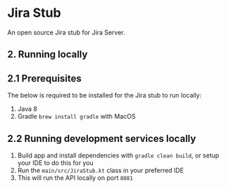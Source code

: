 # Jira Stub

An open source Jira stub for Jira Server.

## 2. Running locally

## 2.1 Prerequisites

The below is required to be installed for the Jira stub to run locally:

1. Java 8
2. Gradle `brew install gradle` with MacOS

## 2.2 Running development services locally

1. Build app and install dependencies with `gradle clean build`, or setup your IDE to do this for you
2. Run the `main/src/JiraStub.kt` class in your preferred IDE
3. This will run the API locally on port `8081`
